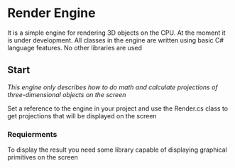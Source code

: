 # Render Engine

It is a simple engine for rendering 3D objects on the CPU. At the moment it is under development. All classes in the engine are written using basic C# language features. No other libraries are used

## Start

*This engine only describes how to do math and calculate projections of three-dimensional objects on the screen*

Set a reference to the engine in your project and use the Render.cs class to get projections that will be displayed on the screen

### Requierments

To display the result you need some library capable of displaying graphical primitives on the screen
